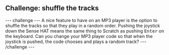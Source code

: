 ## Challenge: shuffle the tracks

--- challenge ---
A nice feature to have on an MP3 player is the option to shuffle the tracks so that they play in a random order.
Pushing the joystick down the Sense HAT means the same thing to Scratch as pushing <kbd>Enter</kbd> on the keyboard.
Can you change your MP3 player code so that when the joystick is pushed, the code chooses and plays a random track?
--- /challenge ---
